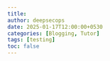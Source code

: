 ```yaml
---
title: 
author: deepsecops
date: 2025-01-17T12:00:00+0530
categories: [Blogging, Tutor]
tags: [testing]
toc: false
---
```


